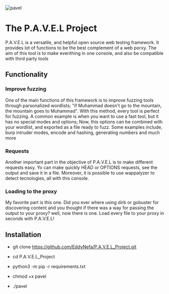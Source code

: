 ![pavel](https://user-images.githubusercontent.com/65562177/134456672-722b008a-f702-435e-bf43-487b0ffb2dea.png)


# **The P.A.V.E.L Project**

P.A.V.E.L is a versatile, and helpful open source web testing framework. It provides lot of functions to be the best complement of a web porxy. The aim of this tool is to make everithing in one console, and also be compatible with third party tools

## **Functionality**


### Improve fuzzing
One of the main functions of this framework is to improve fuzzing tools through parsonalized wordlists; "if Muhammad doesn't go to the mountain, the mountain goes to Muhammad". With this method, every tool is perfect for fuzzing. A common example is when you want to use a fast tool, but it has no special modes and options; Now, this options can be combined with your wordlist, and exported as a file ready to fuzz.
Some examples include, burp intruder modes, encode and hashing, generating numbers and much more

### Requests
Another important part in the objective of P.A.V.E.L is to make different requests easy. Yo can make quickly HEAD or OPTIONS requests, see the output and save it in a file. Moreover, it is possible to use wappalyzer to detect tecnologies, all with this console.

### Loading to the proxy
My favorite part is this one. Did you ever where using dirb or gobuster for discovering content and you thought if there was a way for passing the output to your proxy? well, now there is one. Load every file to your proxy in seconds with P.A.V.E.L!

## **Installation**
* git clone https://github.com/EddyNefa/P.A.V.E.L_Project.git

* cd P.A.V.E.L_Project

* python3 -m pip -r requirements.txt

* chmod +x pavel

* ./pavel
